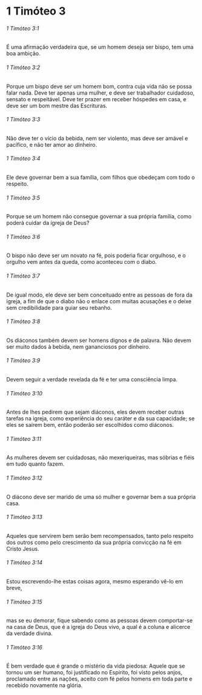 # 1 Timóteo 3

###### 1 Timóteo 3:1

É uma afirmação verdadeira que, se um homem deseja ser bispo, tem uma boa ambição.

###### 1 Timóteo 3:2

Porque um bispo deve ser um homem bom, contra cuja vida não se possa falar nada. Deve ter apenas uma mulher, e deve ser trabalhador cuidadoso, sensato e respeitável. Deve ter prazer em receber hóspedes em casa, e deve ser um bom mestre das Escrituras.

###### 1 Timóteo 3:3

Não deve ter o vício da bebida, nem ser violento, mas deve ser amável e pacífico, e não ter amor ao dinheiro.

###### 1 Timóteo 3:4

Ele deve governar bem a sua família, com filhos que obedeçam com todo o respeito.

###### 1 Timóteo 3:5

Porque se um homem não consegue governar a sua própria família, como poderá cuidar da igreja de Deus?

###### 1 Timóteo 3:6

O bispo não deve ser um novato na fé, pois poderia ficar orgulhoso, e o orgulho vem antes da queda, como aconteceu com o diabo.

###### 1 Timóteo 3:7

De igual modo, ele deve ser bem conceituado entre as pessoas de fora da igreja, a fim de que o diabo não o enlace com muitas acusações e o deixe sem credibilidade para guiar seu rebanho.

###### 1 Timóteo 3:8

Os diáconos também devem ser homens dignos e de palavra. Não devem ser muito dados à bebida, nem gananciosos por dinheiro.

###### 1 Timóteo 3:9

Devem seguir a verdade revelada da fé e ter uma consciência limpa.

###### 1 Timóteo 3:10

Antes de lhes pedirem que sejam diáconos, eles devem receber outras tarefas na igreja, como experiência do seu caráter e da sua capacidade; se eles se saírem bem, então poderão ser escolhidos como diáconos.

###### 1 Timóteo 3:11

As mulheres devem ser cuidadosas, não mexeriqueiras, mas sóbrias e fiéis em tudo quanto fazem.

###### 1 Timóteo 3:12

O diácono deve ser marido de uma só mulher e governar bem a sua própria casa.

###### 1 Timóteo 3:13

Aqueles que servirem bem serão bem recompensados, tanto pelo respeito dos outros como pelo crescimento da sua própria convicção na fé em Cristo Jesus.

###### 1 Timóteo 3:14

Estou escrevendo-lhe estas coisas agora, mesmo esperando vê-lo em breve,

###### 1 Timóteo 3:15

mas se eu demorar, fique sabendo como as pessoas devem comportar-se na casa de Deus, que é a igreja do Deus vivo, a qual é a coluna e alicerce da verdade divina.

###### 1 Timóteo 3:16

É bem verdade que é grande o mistério da vida piedosa: Aquele que se tornou um ser humano, foi justificado no Espírito, foi visto pelos anjos, proclamado entre as nações, aceito com fé pelos homens em toda parte e recebido novamente na glória.

